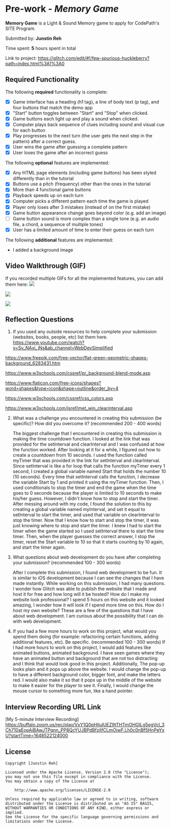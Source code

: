 # Pre-work - *Memory Game*

**Memory Game** is a Light & Sound Memory game to apply for CodePath's SITE Program. 

Submitted by: **Junstin Reh**

Time spent: **5** hours spent in total

Link to project: https://glitch.com/edit/#!/few-spurious-huckleberry?path=index.html%3A1%3A0

## Required Functionality

The following **required** functionality is complete:

* [x] Game interface has a heading (h1 tag), a line of body text (p tag), and four buttons that match the demo app
* [x] "Start" button toggles between "Start" and "Stop" when clicked. 
* [x] Game buttons each light up and play a sound when clicked. 
* [x] Computer plays back sequence of clues including sound and visual cue for each button
* [x] Play progresses to the next turn (the user gets the next step in the pattern) after a correct guess. 
* [x] User wins the game after guessing a complete pattern
* [x] User loses the game after an incorrect guess

The following **optional** features are implemented:

* [x] Any HTML page elements (including game buttons) has been styled differently than in the tutorial
* [x] Buttons use a pitch (frequency) other than the ones in the tutorial
* [x] More than 4 functional game buttons
* [x] Playback speeds up on each turn
* [x] Computer picks a different pattern each time the game is played
* [x] Player only loses after 3 mistakes (instead of on the first mistake)
* [x] Game button appearance change goes beyond color (e.g. add an image)
* [ ] Game button sound is more complex than a single tone (e.g. an audio file, a chord, a sequence of multiple tones)
* [x] User has a limited amount of time to enter their guess on each turn

The following **additional** features are implemented:

- I added a background image

## Video Walkthrough (GIF)

If you recorded multiple GIFs for all the implemented features, you can add them here:
![](https://i.imgur.com/GIOqayf.gif)

![](https://i.imgur.com/Rzp587z.gif)

![](https://i.imgur.com/gDD5QBl.gif)

## Reflection Questions
1. If you used any outside resources to help complete your submission (websites, books, people, etc) list them here. 
https://www.youtube.com/watch?v=Sv_NAxi_jNs&ab_channel=WebDevSimplified

https://www.freepik.com/free-vector/flat-green-geometric-shapes-background_6283431.htm

https://www.w3schools.com/cssref/pr_background-blend-mode.asp

https://www.flaticon.com/free-icons/shapes?word=shapes&type=icon&shape=outline&order_by=4

https://www.w3schools.com/cssref/css_colors.asp

https://www.w3schools.com/jsref/met_win_clearinterval.asp

2. What was a challenge you encountered in creating this submission (be specific)? How did you overcome it? (recommended 200 - 400 words) 

    The biggest challenge that I encountered in creating this submission is making the time countdown function. I looked at the link that was provided for the setInterval and clearInterval and I was confused at how the function worked. After looking at it for a while, I figured out how to create a countdown from 10 seconds. I used the function called myTimer that was provided in the link for setInterval and clearInterval. Since setInterval is like a for loop that calls the function myTimer every 1 second, I created a global variable named Start that holds the number 10 (10 seconds). Every time that setInterval calls the function, I decrease the variable Start by 1 and printed it using the myTimer function. Then, I used conditionals to stop the timer and end the game when the time goes to 0 seconds because the player is limited to 10 seconds to make his/her guess. However, I didn't know how to stop and start the timer. After messing around with my code, I found the solution to this by creating a global variable named myInterval, and set it equal to setInterval to start the timer, and used that variable on clearInterval to stop the timer. Now that I know how to start and stop the timer, it was just knowing where to stop and start the timer. I knew I had to start the timer when the game started so I used setInterval there to start the time timer. Then, when the player guesses the correct answer, I stop the timer, reset the Start variable to 10 so that it starts counting by 10 again, and start the timer again.

3. What questions about web development do you have after completing your submission? (recommended 100 - 300 words) 

    After I complete this submission, I found web development to be fun. It is similar to iOS development because I can see the changes that I have made instantly. While working on this submission, I had many questions. I wonder how Glitch was able to publish the website that I made and host it for free and how long will it be hosted? How do I make my website look professional? I spend 5 hours on this website and it looked amazing, I wonder how it will look if I spend more time on this. How do I host my own website? These are a few of the questions that I have about web development. I am curious about the possibility that I can do with web development.

4. If you had a few more hours to work on this project, what would you spend them doing (for example: refactoring certain functions, adding additional features, etc). Be specific. (recommended 100 - 300 words) 
    If I had more hours to work on this project, I would add features like animated buttons, animated background. I have seen games where they have an animated button and background that are not too distracting and I think that would look good in this project. Additionally, The pop-up looks plain and it pops up above the website. I would change the pop-up to have a different background color, bigger font, and make the letters red. I would also make it so that it pops up in the middle of the website to make it easier for the player to see it. Finally, I would change the mouse cursor to something more fun, like a hand pointer.



## Interview Recording URL Link

[My 5-minute Interview Recording]
https://buffalo.zoom.us/rec/play/VxY1Q0pHliulUEZ9tTHTmOHGILg5egVcl_3Ch710aEopAiBAwJTPqnn_PP8QcYUJBPdBfzjIfCLmOiwF.Lh0c0nBf5HnPeYxU?startTime=1648522124000


## License

    Copyright [Junstin Reh]

    Licensed under the Apache License, Version 2.0 (the "License");
    you may not use this file except in compliance with the License.
    You may obtain a copy of the License at

        http://www.apache.org/licenses/LICENSE-2.0

    Unless required by applicable law or agreed to in writing, software
    distributed under the License is distributed on an "AS IS" BASIS,
    WITHOUT WARRANTIES OR CONDITIONS OF ANY KIND, either express or implied.
    See the License for the specific language governing permissions and
    limitations under the License.
